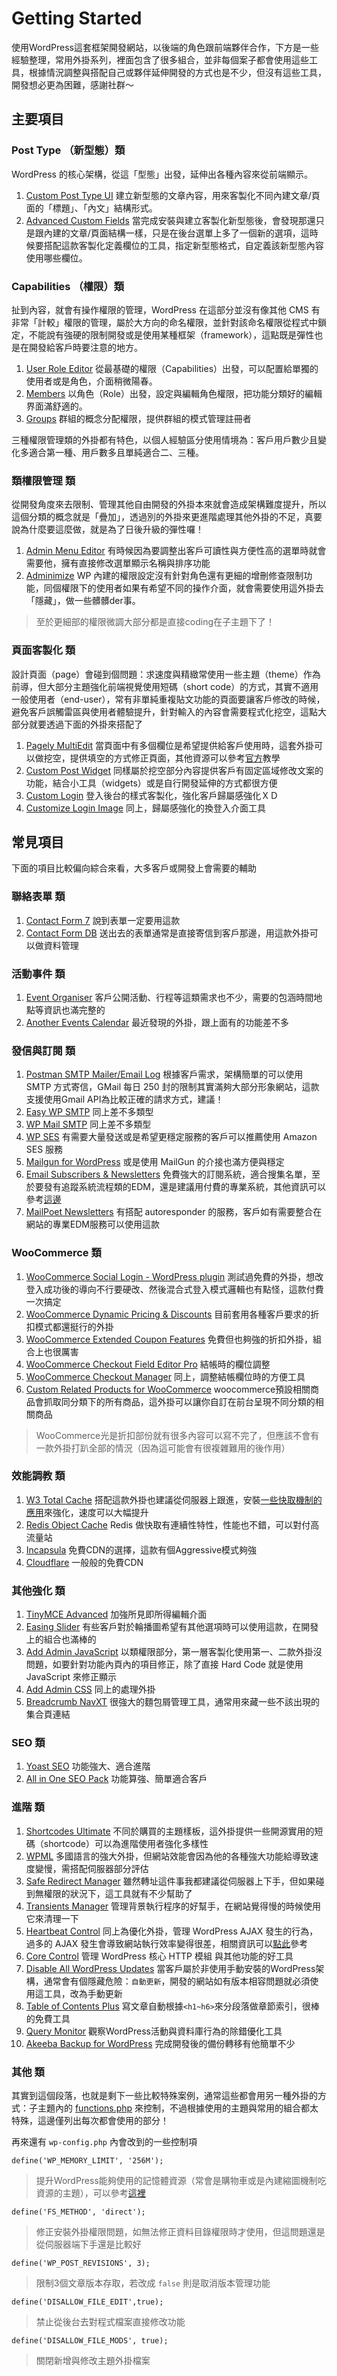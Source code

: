# Getting Started

使用WordPress這套框架開發網站，以後端的角色跟前端夥伴合作，下方是一些經驗整理，常用外掛系列，裡面包含了很多組合，並非每個案子都會使用這些工具，根據情況調整與搭配自己或夥伴延伸開發的方式也是不少，但沒有這些工具，開發想必更為困難，感謝社群～

## 主要項目


### Post Type （新型態）類

WordPress 的核心架構，從這「型態」出發，延伸出各種內容來從前端顯示。

1. [Custom Post Type UI](https://tw.wordpress.org/plugins/custom-post-type-ui/) 建立新型態的文章內容，用來客製化不同內建文章/頁面的「標題」、「內文」結構形式。
2. [Advanced Custom Fields](https://tw.wordpress.org/plugins/advanced-custom-fields/) 當完成安裝與建立客製化新型態後，會發現那還只是跟內建的文章/頁面結構一樣，只是在後台選單上多了一個新的選項，這時候要搭配這款客製化定義欄位的工具，指定新型態格式，自定義該新型態內容使用哪些欄位。

### Capabilities （權限）類

扯到內容，就會有操作權限的管理，WordPress 在這部分並沒有像其他 CMS 有非常「計較」權限的管理，屬於大方向的命名權限，並針對該命名權限從程式中鎖定，不能說有強硬的限制開發或是使用某種框架（framework），這點既是彈性也是在開發給客戶時要注意的地方。

1. [User Role Editor](https://tw.wordpress.org/plugins/user-role-editor/) 從最基礎的權限（Capabilities）出發，可以配置給單獨的使用者或是角色，介面稍微陽春。
2. [Members](https://tw.wordpress.org/plugins/members/) 以角色（Role）出發，設定與編輯角色權限，把功能分類好的編輯界面滿舒適的。
3. [Groups](https://tw.wordpress.org/plugins/groups/) 群組的概念分配權限，提供群組的模式管理註冊者

三種權限管理類的外掛都有特色，以個人經驗區分使用情境為：客戶用戶數少且變化多適合第一種、用戶數多且單純適合二、三種。

### 類權限管理 類

從開發角度來去限制、管理其他自由開發的外掛本來就會造成架構難度提升，所以這個分類的概念就是「疊加」，透過別的外掛來更進階處理其他外掛的不足，真要說為什麼要這麼做，就是為了日後升級的彈性囉！

1. [Admin Menu Editor](https://tw.wordpress.org/plugins/admin-menu-editor/) 有時候因為要調整出客戶可讀性與方便性高的選單時就會需要他，擁有直接修改選單顯示名稱與排序功能
2. [Adminimize](https://tw.wordpress.org/plugins/adminimize/) WP 內建的權限設定沒有針對角色還有更細的增刪修查限制功能，同個權限下的使用者如果有希望不同的操作介面，就會需要使用這外掛去「隱藏」，做一些髒髒der事。

> 至於更細部的權限微調大部分都是直接coding在子主題下了！


### 頁面客製化 類

設計頁面（page）會碰到個問題：求速度與精緻常使用一些主題（theme）作為前導，但大部分主題強化前端視覺使用短碼（short code）的方式，其實不適用一般使用者（end-user），常有非單純重複貼文功能的頁面要讓客戶修改的時候，避免客戶誤觸雷區與使用者體驗提升，針對輸入的內容會需要程式化挖空，這點大部分就要透過下面的外掛來搭配了

1. [Pagely MultiEdit](https://tw.wordpress.org/plugins/pagely-multiedit/) 當頁面中有多個欄位是希望提供給客戶使用時，這套外掛可以做挖空，提供填空的方式修正頁面，其他資源可以參考[官方](https://pagely.com/multiedit-plugin/)教學
2. [Custom Post Widget](https://tw.wordpress.org/plugins/custom-post-widget/) 同樣屬於挖空部分內容提供客戶有固定區域修改文案的功能，結合小工具（widgets）或是自行開發延伸的方式都很方便
3. [Custom Login](https://tw.wordpress.org/plugins/custom-login/) 登入後台的樣式客製化，強化客戶歸屬感強化ＸＤ
4. [Customize Login Image](https://tw.wordpress.org/plugins/customize-login-image/) 同上，歸屬感強化的換登入介面工具


## 常見項目

下面的項目比較偏向綜合來看，大多客戶或開發上會需要的輔助

### 聯絡表單 類

1. [Contact Form 7](https://tw.wordpress.org/plugins/contact-form-7/) 說到表單一定要用這款
2. [Contact Form DB](https://tw.wordpress.org/plugins/contact-form-7-to-database-extension/) 送出去的表單通常是直接寄信到客戶那邊，用這款外掛可以做資料管理

### 活動事件 類

1. [Event Organiser](https://tw.wordpress.org/plugins/event-organiser/) 客戶公開活動、行程等這類需求也不少，需要的包涵時間地點等資訊也滿完整的
2. [Another Events Calendar](https://tw.wordpress.org/plugins/another-events-calendar/) 最近發現的外掛，跟上面有的功能差不多

### 發信與訂閱 類

1. [Postman SMTP Mailer/Email Log](https://tw.wordpress.org/plugins/postman-smtp/) 根據客戶需求，架構簡單的可以使用 SMTP 方式寄信，GMail 每日 250 封的限制其實滿夠大部分形象網站，這款支援使用Gmail API為比較正確的請求方式，建議！
2. [Easy WP SMTP](https://tw.wordpress.org/plugins/easy-wp-smtp/) 同上差不多類型
3. [WP Mail SMTP](https://tw.wordpress.org/plugins/wp-mail-smtp/) 同上差不多類型
4. [WP SES](https://tw.wordpress.org/plugins/wp-ses/) 有需要大量發送或是希望更穩定服務的客戶可以推薦使用 Amazon SES 服務
5. [Mailgun for WordPress](https://tw.wordpress.org/plugins/mailgun/) 或是使用 MailGun 的介接也滿方便與穩定
6. [Email Subscribers & Newsletters](https://tw.wordpress.org/plugins/email-subscribers/) 免費強大的訂閱系統，適合搜集名單，至於要發有追蹤系統流程類的EDM，還是建議用付費的專業系統，其他資訊可以參考[這邊](http://www.wpbeginner.com/wp-tutorials/how-to-add-email-subscriptions-for-your-wordpress-blog/)
7. [MailPoet Newsletters](https://tw.wordpress.org/plugins/wysija-newsletters/) 有搭配 autoresponder 的服務，客戶如有需要整合在網站的專業EDM服務可以使用這款


### WooCommerce 類

1. [WooCommerce Social Login - WordPress plugin](https://codecanyon.net/item/woocommerce-social-login-wordpress-plugin/8495883) 測試過免費的外掛，想改登入成功後的導向不行要硬改、然後混合式登入模式邏輯也有點怪，這款付費一次搞定
2. [WooCommerce Dynamic Pricing & Discounts](https://codecanyon.net/item/woocommerce-dynamic-pricing-discounts/7119279) 目前套用各種客戶要求的折扣模式都還挺行的外掛
3. [WooCommerce Extended Coupon Features](https://tw.wordpress.org/plugins/woocommerce-auto-added-coupons/) 免費但也夠強的折扣外掛，組合上也很厲害
4. [WooCommerce Checkout Field Editor Pro](https://tw.wordpress.org/plugins/woo-checkout-field-editor-pro/) 結帳時的欄位調整
5. [WooCommerce Checkout Manager](https://tw.wordpress.org/plugins/woocommerce-checkout-manager/) 同上，調整結帳欄位時的方便工具
6. [Custom Related Products for WooCommerce](https://wordpress.org/plugins/custom-related-products-for-woocommerce/) woocommerce預設相關商品會抓取同分類下的所有商品，這外掛可以讓你自訂在前台呈現不同分類的相關商品

> WooCommerce光是折扣部份就有很多內容可以寫不完了，但應該不會有一款外掛打趴全部的情況（因為這可能會有很複雜難用的後作用）


### 效能調教 類

1. [W3 Total Cache](https://tw.wordpress.org/plugins/w3-total-cache/) 搭配這款外掛也建議從伺服器上跟進，安裝[一些快取機制的應用](https://easyengine.io/tutorials/php/memcache/)來強化，速度可以大幅提升
2. [Redis Object Cache](https://tw.wordpress.org/plugins/redis-cache/) Redis 做快取有連續性特性，性能也不錯，可以對付高流量站
3. [Incapsula](https://www.incapsula.com/) 免費CDN的選擇，這款有個Aggressive模式夠強
4. [Cloudflare](https://www.cloudflare.com/) 一般般的免費CDN

### 其他強化 類

1. [TinyMCE Advanced](https://tw.wordpress.org/plugins/tinymce-advanced/) 加強所見即所得編輯介面
2. [Easing Slider](https://tw.wordpress.org/plugins/easing-slider/) 有些客戶對於輪播圖希望有其他選項時可以使用這款，在開發上的組合也滿棒的
3. [Add Admin JavaScript](https://tw.wordpress.org/plugins/add-admin-javascript/) 以類權限部分，第一層客製化使用第一、二款外掛沒問題，如要針對功能內頁內的項目修正，除了直接 Hard Code 就是使用 JavaScript 來修正顯示
4. [Add Admin CSS](https://tw.wordpress.org/plugins/add-admin-css/) 同上的處理外掛
5. [Breadcrumb NavXT](https://tw.wordpress.org/plugins/breadcrumb-navxt/) 很強大的麵包屑管理工具，通常用來藏一些不該出現的集合頁連結

### SEO 類

1. [Yoast SEO](https://tw.wordpress.org/plugins/wordpress-seo/) 功能強大、適合進階
2. [All in One SEO Pack](https://tw.wordpress.org/plugins/all-in-one-seo-pack/) 功能算強、簡單適合客戶

### 進階 類

1. [Shortcodes Ultimate](https://tw.wordpress.org/plugins/shortcodes-ultimate/) 不同於購買的主題樣板，這外掛提供一些開源實用的短碼（shortcode）可以為進階使用者強化多樣性
2. [WPML](https://wpml.org/) 多國語言的強大外掛，但網站效能會因為他的各種強大功能給導致速度變慢，需搭配伺服器部分評估
3. [Safe Redirect Manager](https://tw.wordpress.org/plugins/safe-redirect-manager/) 雖然轉址這件事我都建議從伺服器上下手，但如果碰到無權限的狀況下，這工具就有不少幫助了
4. [Transients Manager](https://tw.wordpress.org/plugins/transients-manager/) 管理背景執行程序的好幫手，在網站覺得慢的時候使用它來清理一下
5. [Heartbeat Control](https://tw.wordpress.org/plugins/heartbeat-control/) 同上為優化外掛，管理 WordPress AJAX 發生的行為，過多的 AJAX 發生會導致網站執行效率變得很差，相關資訊可以[點此](https://woorkup.com/diagnose-admin-ajax-php-causing-slow-load-times-wordpress/)參考
6. [Core Control](https://tw.wordpress.org/plugins/core-control/) 管理 WordPress 核心 HTTP 模組 與其他功能的好工具
7. [Disable All WordPress Updates](https://tw.wordpress.org/plugins/disable-wordpress-updates/) 當客戶屬於非使用手動安裝的WordPress架構，通常會有個隱藏危險：`自動更新`，開發的網站如有版本相容問題就必須使用這工具，改為手動更新
8. [Table of Contents Plus](https://tw.wordpress.org/plugins/table-of-contents-plus/) 寫文章自動根據`<h1~h6>`來分段落做章節索引，很棒的免費工具
9. [Query Monitor](https://tw.wordpress.org/plugins/query-monitor/) 觀察WordPress活動與資料庫行為的除錯優化工具
10. [Akeeba Backup for WordPress](https://www.akeebabackup.com/products/akeeba-backup-wordpress.html) 完成開發後的備份轉移有他簡單不少


### 其他 類

其實到這個段落，也就是剩下一些比較特殊案例，通常這些都會用另一種外掛的方式：子主題內的 [functions.php](./functions.php) 來控制，不過根據使用的主題與常用的組合都太特殊，這邊僅列出每次都會使用的部分！


再來還有 `wp-config.php` 內會改到的一些控制項

`define('WP_MEMORY_LIMIT', '256M');`

> 提升WordPress能夠使用的記憶體資源（常會是購物車或是內建縮圖機制吃資源的主題），可以參考[這裡](https://docs.woocommerce.com/document/increasing-the-wordpress-memory-limit/)

`define('FS_METHOD', 'direct');` 

> 修正安裝外掛權限問題，如無法修正資料目錄權限時才使用，但這問題還是從伺服器端下手還是比較好

`define('WP_POST_REVISIONS', 3);`

> 限制3個文章版本存取，若改成 `false` 則是取消版本管理功能

`define('DISALLOW_FILE_EDIT',true);`

> 禁止從後台去對程式檔案直接修改功能

`define('DISALLOW_FILE_MODS', true);`

> 關閉新增與修改主題外掛檔案